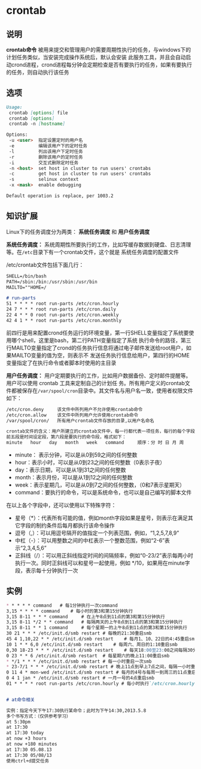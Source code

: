 # **crontab**

## 说明

**crontab命令** 被用来提交和管理用户的需要周期性执行的任务，与windows下的计划任务类似，当安装完成操作系统后，默认会安装
此服务工具，并且会自动启动crond进程，crond进程每分钟会定期检查是否有要执行的任务，如果有要执行的任务，则自动执行该任务

## 选项

```markdown
Usage:
 crontab [options] file
 crontab [options]
 crontab -n [hostname]

Options:
 -u <user>  指定设置定时的用户名
 -e         编辑该用户下的定时任务
 -l         列出该用户下定时任务
 -r         删除该用户的定时任务
 -i         交互式删除定时任务
 -n <host>  set host in cluster to run users' crontabs
 -c         get host in cluster to run users' crontabs
 -s         selinux context
 -x <mask>  enable debugging

Default operation is replace, per 1003.2

```

## 知识扩展

Linux下的任务调度分为两类： **系统任务调度** 和 **用户任务调度** 

**系统任务调度：** 系统周期性所要执行的工作，比如写缓存数据到硬盘、日志清理等。在`/etc`目录下有一个crontab文件，这个就是
系统任务调度的配置文件

/etc/crontab文件包括下面几行：

```markdown
SHELL=/bin/bash
PATH=/sbin:/bin:/usr/sbin:/usr/bin
MAILTO=""HOME=/

# run-parts
51 * * * * root run-parts /etc/cron.hourly
24 7 * * * root run-parts /etc/cron.daily
22 4 * * 0 root run-parts /etc/cron.weekly
42 4 1 * * root run-parts /etc/cron.monthly
```

前四行是用来配置crond任务运行的环境变量，第一行SHELL变量指定了系统要使用哪个shell，这里是bash，第二行PATH变量指定了系统
执行命令的路径，第三行MAILTO变量指定了crond的任务执行信息将通过电子邮件发送给root用户，如果MAILTO变量的值为空，则表示不
发送任务执行信息给用户，第四行的HOME变量指定了在执行命令或者脚本时使用的主目录

**用户任务调度：** 用户定期要执行的工作，比如用户数据备份、定时邮件提醒等。用户可以使用 crontab 工具来定制自己的计划任
务。所有用户定义的crontab文件都被保存在`/var/spool/cron`目录中。其文件名与用户名一致，使用者权限文件如下：

```markdown
/etc/cron.deny     该文件中所列用户不允许使用crontab命令
/etc/cron.allow    该文件中所列用户允许使用crontab命令
/var/spool/cron/   所有用户crontab文件存放的目录,以用户名命名

crontab文件的含义：用户所建立的crontab文件中，每一行都代表一项任务，每行的每个字段代表一项设置，它的格式共分为六个字段，
前五段是时间设定段，第六段是要执行的命令段，格式如下：
minute   hour   day   month   week   command     顺序：分 时 日 月 周
```

*   minute： 表示分钟，可以是从0到59之间的任何整数
*   hour：表示小时，可以是从0到23之间的任何整数（0表示子夜）
*   day：表示日期，可以是从1到31之间的任何整数
*   month：表示月份，可以是从1到12之间的任何整数
*   week：表示星期几，可以是从0到7之间的任何整数，（0和7表示星期天）
*   command：要执行的命令，可以是系统命令，也可以是自己编写的脚本文件

在以上各个字段中，还可以使用以下特殊字符：

*   星号（*）：代表所有可能的值，例如month字段如果是星号，则表示在满足其它字段的制约条件后每月都执行该命令操作
*   逗号（,）：可以用逗号隔开的值指定一个列表范围，例如，“1,2,5,7,8,9”
*   中杠（-）：可以用整数之间的中杠表示一个整数范围，例如“2-6”表示“2,3,4,5,6”
*   正斜线（/）：可以用正斜线指定时间的间隔频率，例如“0-23/2”表示每两小时执行一次。同时正斜线可以和星号一起使用，例如
    */10，如果用在minute字段，表示每十分钟执行一次

## 实例

```markdown
* * * * * command   # 每1分钟执行一次command
3,15 * * * * command    # 每小时的第3和第15分钟执行 
3,15 8-11 * * * command     # 在上午8点到11点的第3和第15分钟执行 
3,15 8-11 */2 * * command   # 每隔两天的上午8点到11点的第3和第15分钟执行
3,15 8-11 * * 1 command     # 每个星期一的上午8点到11点的第3和第15分钟执行
30 21 * * * /etc/init.d/smb restart # 每晚的21:30重启smb 
45 4 1,10,22 * * /etc/init.d/smb restart    # 每月1、10、22日的4:45重启smb 
10 1 * * 6,0 /etc/init.d/smb restart    # 每周六、周日的1:10重启smb
0,30 18-23 * * * /etc/init.d/smb restart    # 每天18:00至23:00之间每隔30分钟重启smb 
0 23 * * 6 /etc/init.d/smb restart  # 每星期六的晚上11:00重启smb 
* */1 * * * /etc/init.d/smb restart # 每一小时重启一次smb
* 23-7/1 * * * /etc/init.d/smb restart # 晚上11点到早上7点之间，每隔一小时重启smb
0 11 4 * mon-wed /etc/init.d/smb restart # 每月的4号与每周一到周三的11点重启smb 
0 4 1 jan * /etc/init.d/smb restart # 一月一号的4点重启smb
01 * * * * root run-parts /etc/cron.hourly # 每小时执行`/etc/cron.hourly`目录内的脚本


# at命令相关

实例：指定今天下午17:30执行某命令；此时为下午14:30,2013.5.8
多个书写方式：（仅供参考学习）
at 5:30pm
at 17:30
at 17:30 today
at now +3 hours
at now +180 minutes
at 17:30 05.08.13
at 17:30 05/08/13
使用ctrl+d提交任务


```

